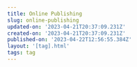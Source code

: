 ```yaml
---
title: Online Publishing
slug: online-publishing
updated-on: '2023-04-21T20:37:09.231Z'
created-on: '2023-04-21T20:37:09.231Z'
published-on: '2023-04-22T12:56:55.384Z'
layout: '[tag].html'
tags: tag
---
```



